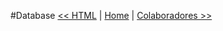 #Database 
[<< HTML](https://github.com/sexcod/Tiga/tree/master/php/Lib/Doc/html.md)
 | [Home](https://github.com/sexcod/Tiga/tree/master/php/Lib/Doc/README.md)
 | [Colaboradores >>](https://github.com/sexcod/Tiga/tree/master/php/Lib/Doc/colaboradores.md)

